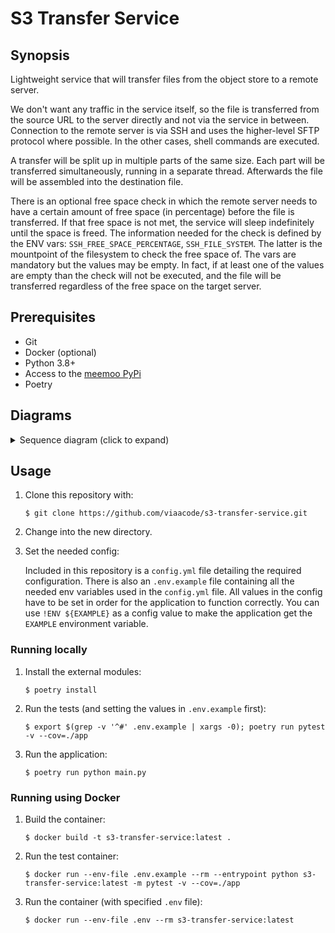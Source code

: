 # S3 Transfer Service

## Synopsis

Lightweight service that will transfer files from the object store to a remote server.

We don't want any traffic in the service itself, so the file is transferred from the source URL to the server directly and not via the service in between. Connection to the remote server is via SSH and uses the higher-level SFTP protocol where possible. In the other cases, shell commands are executed.

A transfer will be split up in multiple parts of the same size. Each part will be transferred simultaneously, running in a separate thread. Afterwards
the file will be assembled into the destination file.

There is an optional free space check in which the remote server needs to have a certain amount of free space (in percentage) before the file is transferred. If that free space is not met, the service will sleep indefinitely until the space is freed. The information needed for the check is defined by the ENV vars: `SSH_FREE_SPACE_PERCENTAGE`, `SSH_FILE_SYSTEM`. The latter is the mountpoint of the filesystem to check the free space of. The vars are mandatory but the values may be empty. In fact, if at least one of the values are empty than the check will not be executed, and the file will be transferred regardless of the free space on the target server.

## Prerequisites

- Git
- Docker (optional)
- Python 3.8+
- Access to the [meemoo PyPi](http://do-prd-mvn-01.do.viaa.be:8081)
- Poetry

## Diagrams

<details>
  <summary>Sequence diagram (click to expand)</summary>

  ![S3 Transfer Service](http://www.plantuml.com/plantuml/proxy?src=https://raw.githubusercontent.com/viaacode/s3-transfer-service/main/docs/s3-t-s_sequence-diagram.plantuml&fmt=svg)

</details>

## Usage

1. Clone this repository with:

   `$ git clone https://github.com/viaacode/s3-transfer-service.git`

2. Change into the new directory.

3. Set the needed config:

    Included in this repository is a `config.yml` file detailing the required configuration.
    There is also an `.env.example` file containing all the needed env variables used in the `config.yml` file.
    All values in the config have to be set in order for the application to function correctly.
    You can use `!ENV ${EXAMPLE}` as a config value to make the application get the `EXAMPLE` environment variable.

### Running locally
1. Install the external modules:

    `$ poetry install`

2. Run the tests (and setting the values in `.env.example` first):

    `$ export $(grep -v '^#' .env.example | xargs -0); poetry run pytest -v --cov=./app`

3. Run the application:

    `$ poetry run python main.py`

### Running using Docker

1. Build the container:

   `$ docker build -t s3-transfer-service:latest .`

2. Run the test container:

   `$ docker run --env-file .env.example --rm --entrypoint python s3-transfer-service:latest -m pytest -v --cov=./app`

2. Run the container (with specified `.env` file):

   `$ docker run --env-file .env --rm s3-transfer-service:latest`